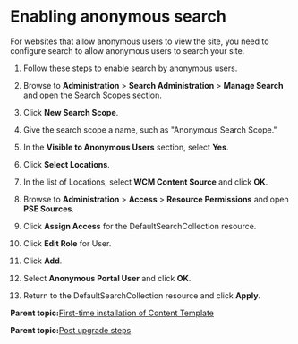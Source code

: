 # Enabling anonymous search

For websites that allow anonymous users to view the site, you need to configure search to allow anonymous users to search your site.

1.  Follow these steps to enable search by anonymous users.
2.  Browse to **Administration** \> **Search Administration** \> **Manage Search** and open the Search Scopes section.

3.  Click **New Search Scope**.

4.  Give the search scope a name, such as "Anonymous Search Scope."

5.  In the **Visible to Anonymous Users** section, select **Yes**.

6.  Click **Select Locations**.

7.  In the list of Locations, select **WCM Content Source** and click **OK**.

8.  Browse to **Administration** \> **Access** \> **Resource Permissions** and open **PSE Sources**.

9.  Click **Assign Access** for the DefaultSearchCollection resource.

10. Click **Edit Role** for User.

11. Click **Add**.

12. Select **Anonymous Portal User** and click **OK**.

13. Return to the DefaultSearchCollection resource and click **Apply**.


**Parent topic:**[First-time installation of Content Template](../ctc/ctc_inst_overview.md)

**Parent topic:**[Post upgrade steps](../ctc/ctc-upgrade-post.md)

